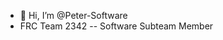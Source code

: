- 👋 Hi, I’m @Peter-Software
- FRC Team 2342 -- Software Subteam Member

<!---
Pete-Software/Pete-Software is a ✨ special ✨ repository because its `README.md` (this file) appears on your GitHub profile.
You can click the Preview link to take a look at your changes.
--->
